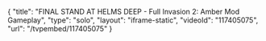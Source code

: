 {
    "title": "FINAL STAND AT HELMS DEEP - Full Invasion 2: Amber Mod Gameplay",
    "type": "solo",
    "layout": "iframe-static",
    "videoId": "117405075",
    "url": "\/tvpembed\/117405075"
}
